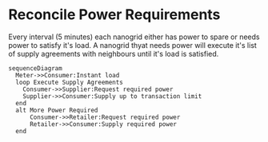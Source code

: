 # Reconcile Power Requirements
Every interval (5 minutes) each nanogrid either has power to spare or needs power to satisfy it's load. A nanogrid thyat needs power will execute it's list of supply agreements with neighbours until it's load is satisfied.

```mermaid
sequenceDiagram
  Meter->>Consumer:Instant load
  loop Execute Supply Agreements
    Consumer->>Supplier:Request required power
    Supplier->>Consumer:Supply up to transaction limit
  end
  alt More Power Required
      Consumer->>Retailer:Request required power
      Retailer->>Consumer:Supply required power
  end
```